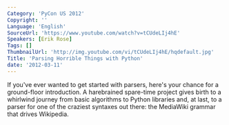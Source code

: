 ```yaml
---
Category: 'PyCon US 2012'
Copyright: ''
Language: 'English'
SourceUrl: 'https://www.youtube.com/watch?v=tCUdeLIj4hE'
Speakers: [Erik Rose]
Tags: []
ThumbnailUrl: 'http://img.youtube.com/vi/tCUdeLIj4hE/hqdefault.jpg'
Title: 'Parsing Horrible Things with Python'
date: '2012-03-11'
---
```

If you've ever wanted to get started with parsers, here's your chance for a
ground-floor introduction. A harebrained spare-time project gives birth to a
whirlwind journey from basic algorithms to Python libraries and, at last, to a
parser for one of the craziest syntaxes out there: the MediaWiki grammar that
drives Wikipedia.

